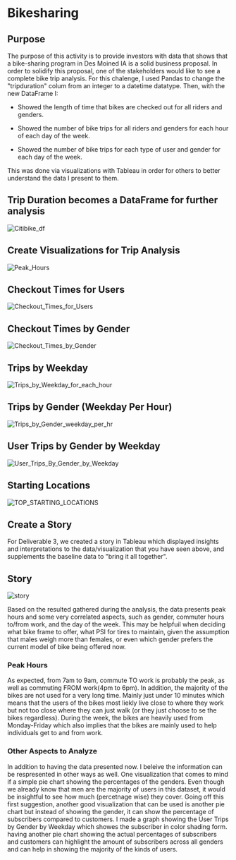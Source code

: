 # Bikesharing

## Purpose

The purpose of this activity is to provide investors with data that shows that a bike-sharing program in Des Moined IA is a solid business proposal. In order to solidify this proposal, one of the stakeholders would like to see a complete bike trip analysis. For this chalenge, I used Pandas to change the "tripduration" colum from an integer to a datetime datatype. Then, with the new DataFrame I:

- Showed the length of time that bikes are checked out for all riders and genders.

- Showed the number of bike trips for all riders and genders for each hour of each day of the week.

- Showed the number of bike trips for each type of user and gender for each day of the week.

This was done via visualizations with Tableau in order for others to better understand the data I present to them.

## Trip Duration becomes a DataFrame for further analysis

![Citibike_df](https://user-images.githubusercontent.com/8845050/178769097-814e0029-b1df-46fd-89a5-a3f2816f4ff1.PNG)

## Create Visualizations for Trip Analysis

![Peak_Hours](https://user-images.githubusercontent.com/8845050/178778093-9e509fa5-90ce-4115-b31e-628c143a030a.PNG)

## Checkout Times for Users

![Checkout_Times_for_Users](https://user-images.githubusercontent.com/8845050/178778914-fae8b1e0-be6d-48f2-a3b5-d67708bbf6fe.PNG)

## Checkout Times by Gender

![Checkout_Times_by_Gender](https://user-images.githubusercontent.com/8845050/178779073-523c3975-d0f3-4dec-b689-6f83b2e22a7a.PNG)

## Trips by Weekday

![Trips_by_Weekday_for_each_hour](https://user-images.githubusercontent.com/8845050/178780319-059e0ec3-55f8-4eff-bbf2-08a931d36800.PNG)

## Trips by Gender (Weekday Per Hour)

![Trips_by_Gender_weekday_per_hr](https://user-images.githubusercontent.com/8845050/178780369-21db150d-5e4a-4cbb-a7cc-2408b739c3b1.PNG)

## User Trips by Gender by Weekday

![User_Trips_By_Gender_by_Weekday](https://user-images.githubusercontent.com/8845050/178780533-c6351dee-692e-48f5-b1cc-9b41f3635431.PNG)

## Starting Locations

![TOP_STARTING_LOCATIONS](https://user-images.githubusercontent.com/8845050/178792285-9ddcde83-3cd2-44dd-b38f-396b4c71af2f.PNG)

## Create a Story

For Deliverable 3, we created a story in Tableau which displayed insights and interpretations to the data/visualization that you have seen above, and supplements the baseline data to "bring it all together".

## Story

![story](https://user-images.githubusercontent.com/8845050/178803453-0464ebd5-8897-4b53-b3b6-ee7380953869.PNG)

Based on the resulted gathered during the analysis, the data presents peak hours and some very correlated aspects, such as gender, commuter hours to/from work, and the day of the week.  This may be helpfuil when deciding what bike frame to offer, what PSI for tires to maintain, given the assumption that males weigh more than females, or even which gender prefers the current model of bike being offered now.

### Peak Hours

As expected, from 7am to 9am, commute TO work is probably the peak, as well as commuting FROM work(4pm to 6pm).  In addition, the majority of the bikes are not used for a very long time. Mainly just under 10 minutes which means that the users of the bikes most liekly live close to where they work but not too close where they can just walk (or they just choose to se the bikes regardless). During the week, the bikes are heavily used from Monday-Friday which also implies that the bikes are mainly used to help individuals get to and from work.

### Other Aspects to Analyze

In addition to having the data presented now. I beleive the information can be respresented in other ways as well. One visualization that comes to mind if a simple pie chart showing the percentages of the genders. Even though we already know that men are the majority of users in this dataset, it would be insightful to see how much (percetnage wise) they cover. Going off this first suggestion, another good visualization that can be used is another pie chart but instead of showing the gender, it can show the percentage of subscribers compared to customers. I made a graph showing the User Trips by Gender by Weekday which showes the subscriber in color shading form. having another pie chart showing the actual percentages of subscribers and customers can highlight the amount of subscribers across all genders and can help in showing the majority of the kinds of users.


